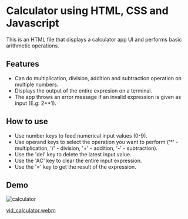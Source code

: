 # Calculator using HTML, CSS and Javascript
 This is an HTML  file that displays a calculator app UI and performs basic arithmetic operations.
 ## Features
- Can do multiplication, division, addition and subtraction operation on multiple numbers.
- Displays the output of the entire expresion on a terminal.
- The app throws an error message if an invalid expression is given as input (E.g: 2+*1).
## How to use
- Use number keys to feed numerical input values (0-9).
- Use operand keys to select the operation you want to perform ('*' - multiplication, '/' - division, '+' - addition, '-' - subtraction).
- Use the 'del' key to delete the latest input value.
- Use the 'AC' key to clear the entire input expression.
- Use the '=' key to get the result of the expression.
## Demo

![calculator](https://github.com/sidharthn13/training/assets/148940680/5f808c78-58f2-4786-b398-7d85cfd79f86)

[vid_calculator.webm](https://github.com/sidharthn13/training/assets/148940680/f3c34284-e414-47da-8e3b-122133da5148)


